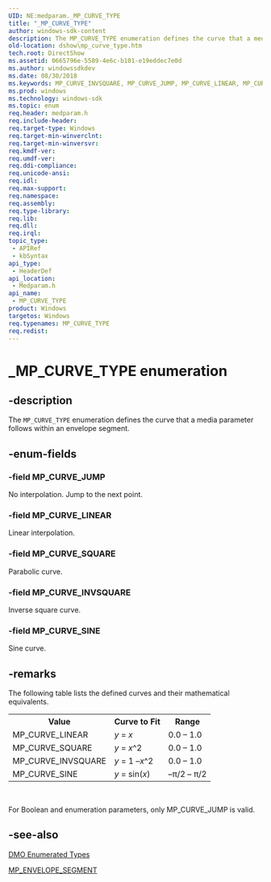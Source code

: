 ```yaml
---
UID: NE:medparam._MP_CURVE_TYPE
title: "_MP_CURVE_TYPE"
author: windows-sdk-content
description: The MP_CURVE_TYPE enumeration defines the curve that a media parameter follows within an envelope segment.
old-location: dshow\mp_curve_type.htm
tech.root: DirectShow
ms.assetid: 0665796e-5589-4e6c-b101-e19eddec7e0d
ms.author: windowssdkdev
ms.date: 08/30/2018
ms.keywords: MP_CURVE_INVSQUARE, MP_CURVE_JUMP, MP_CURVE_LINEAR, MP_CURVE_SINE, MP_CURVE_SQUARE, MP_CURVE_TYPE, MP_CURVE_TYPE , MP_CURVE_TYPE enumeration [DirectShow], MP_CURVE_TYPEEnumeration, _MP_CURVE_TYPE, dshow.mp_curve_type, medparam/MP_CURVE_INVSQUARE, medparam/MP_CURVE_JUMP, medparam/MP_CURVE_LINEAR, medparam/MP_CURVE_SINE, medparam/MP_CURVE_SQUARE, medparam/MP_CURVE_TYPE
ms.prod: windows
ms.technology: windows-sdk
ms.topic: enum
req.header: medparam.h
req.include-header: 
req.target-type: Windows
req.target-min-winverclnt: 
req.target-min-winversvr: 
req.kmdf-ver: 
req.umdf-ver: 
req.ddi-compliance: 
req.unicode-ansi: 
req.idl: 
req.max-support: 
req.namespace: 
req.assembly: 
req.type-library: 
req.lib: 
req.dll: 
req.irql: 
topic_type:
 - APIRef
 - kbSyntax
api_type:
 - HeaderDef
api_location:
 - Medparam.h
api_name:
 - MP_CURVE_TYPE
product: Windows
targetos: Windows
req.typenames: MP_CURVE_TYPE
req.redist: 
---
```


# _MP_CURVE_TYPE enumeration


## -description



The <code>MP_CURVE_TYPE</code> enumeration defines the curve that a media parameter follows within an envelope segment.




## -enum-fields




### -field MP_CURVE_JUMP

No interpolation. Jump to the next point.


### -field MP_CURVE_LINEAR

Linear interpolation.


### -field MP_CURVE_SQUARE

Parabolic curve.


### -field MP_CURVE_INVSQUARE

Inverse square curve.


### -field MP_CURVE_SINE

Sine curve.


## -remarks



The following table lists the defined curves and their mathematical equivalents.

<table>
<tr>
<th>Value
            </th>
<th>Curve to Fit
            </th>
<th>Range
            </th>
</tr>
<tr>
<td>MP_CURVE_LINEAR</td>
<td><i>y</i> = <i>x</i></td>
<td>0.0 – 1.0</td>
</tr>
<tr>
<td>MP_CURVE_SQUARE</td>
<td><i>y</i> = <i>x</i>^2</td>
<td>0.0 – 1.0</td>
</tr>
<tr>
<td>MP_CURVE_INVSQUARE</td>
<td><i>y</i> = 1 –<i>x</i>^2</td>
<td>0.0 – 1.0</td>
</tr>
<tr>
<td>MP_CURVE_SINE</td>
<td><i>y</i> = sin(<i>x</i>)</td>
<td>–π/2 – π/2</td>
</tr>
</table>
 

For Boolean and enumeration parameters, only MP_CURVE_JUMP is valid.




## -see-also




<a href="https://msdn.microsoft.com/5d60c902-5fb0-419b-b54d-5e3b543c5df8">DMO Enumerated Types</a>



<a href="https://msdn.microsoft.com/b7386b63-c563-42dd-851c-780bf1043f65">MP_ENVELOPE_SEGMENT</a>
 

 

